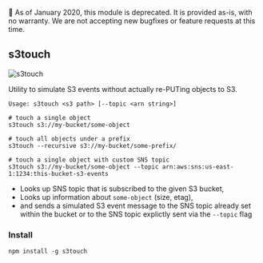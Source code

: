🌇 As of January 2020, this module is deprecated. It is provided as-is, with no warranty. We are not accepting new bugfixes or feature requests at this time.

s3touch
-------

![s3touch](https://cloud.githubusercontent.com/assets/515424/9432169/1165077e-49d3-11e5-93ca-5398fd3b018e.jpg)

Utility to simulate S3 events without actually re-PUTing objects to S3.

    Usage: s3touch <s3 path> [--topic <arn string>]

    # touch a single object
    s3touch s3://my-bucket/some-object

    # touch all objects under a prefix
    s3touch --recursive s3://my-bucket/some-prefix/

    # touch a single object with custom SNS topic
    s3touch s3://my-bucket/some-object --topic arn:aws:sns:us-east-1:1234:this-bucket-s3-events

- Looks up SNS topic that is subscribed to the given S3 bucket,
- Looks up information about `some-object` (size, etag),
- and sends a simulated S3 event message to the SNS topic already set within the bucket or to the SNS topic explictly sent via the `--topic` flag

### Install

    npm install -g s3touch
